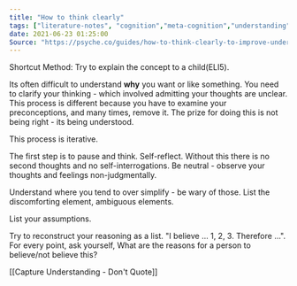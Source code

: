 ```yaml
---
title: "How to think clearly"
tags: ["literature-notes", "cognition","meta-cognition","understanding","pkm"]
date: 2021-06-23 01:25:00
Source: "https://psyche.co/guides/how-to-think-clearly-to-improve-understanding-and-communication"
---
```


Shortcut Method: Try to explain the concept to a child(ELI5).

Its often difficult to understand **why** you want or like something. You need to clarify your thinking - which involved admitting your thoughts are unclear. This process is different because you have to examine your preconceptions, and many times, remove it. The prize for doing this is not being right - its being understood.

This process is iterative. 

The first step is to pause and think. Self-reflect. Without this there is no second thoughts and no self-interrogations. Be neutral - observe your thoughts and feelings non-judgmentally.

Understand where you tend to over simplify - be wary of those. List the discomforting element, ambiguous elements.

List your assumptions.

Try to reconstruct your reasoning as a list. "I believe ... 1, 2, 3. Therefore ...". For every point, ask yourself, What are the reasons for a person to believe/not believe this?

[[Capture Understanding - Don't Quote]]